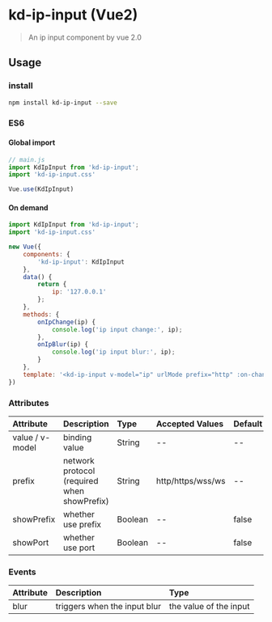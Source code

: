 # kd-ip-input (Vue2)
> An ip input component by vue 2.0
## Usage

### install
```bash
npm install kd-ip-input --save
```
### ES6

#### Global import
```javascript
// main.js
import KdIpInput from 'kd-ip-input';
import 'kd-ip-input.css'

Vue.use(KdIpInput)
```

#### On demand
```javascript
import KdIpInput from 'kd-ip-input';
import 'kd-ip-input.css'

new Vue({
    components: {
        'kd-ip-input': KdIpInput
    },
    data() {
        return {
            ip: '127.0.0.1'
        };
    },
    methods: {
        onIpChange(ip) {
            console.log('ip input change:', ip);
        },
        onIpBlur(ip) {
            console.log('ip input blur:', ip);
        }
    },
    template: '<kd-ip-input v-model="ip" urlMode prefix="http" :on-change="onIpChange" :on-blur="onIpBlur"></kd-ip-input>'
})
```

### Attributes
| Attribute | Description | Type | Accepted Values | Default
|:--|:--|:--|:--|:--|
| value / v-model | binding value | String | -- | --
| prefix | network protocol (required when showPrefix) | String | http/https/wss/ws | --
| showPrefix | whether use prefix | Boolean | -- | false
| showPort | whether use port | Boolean | -- | false

### Events
| Attribute | Description | Type |
|:--|:--|:--|
| blur | triggers when the input blur | the value of the input